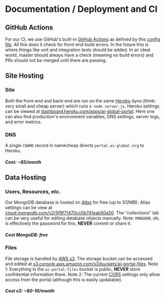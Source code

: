 # Documentation / Deployment and CI

## GitHub Actions

For our CI, we use GitHub's built-in [GitHub Actions](https://docs.github.com/en/actions) as defined by this [config file](https://github.com/AI-Global/ai-portal/tree/master/.github/workflows). All this does it check for front-end build errors. In the future this is where things like unit and integration tests should be added. In an ideal world, master should always have a check (meaning no build errors) and PRs should not be merged until there are passing.

## Site Hosting

### Site

Both the front-end and back-end are run on the same [Heroku](https://www.heroku.com/dynos) dyno (think: very small and cheap server) which runs `$ node server.js`. Heroku settings can be viewed at [dashboard.heroku.com/apps/ai-global-portal](https://dashboard.heroku.com/apps/ai-global-portal). Here one can also find production's environment variables, DNS settings, server logs, and error metrics.

### DNS

A single `CNAME` record in namecheap directs `portal.ai-global.org` to Heroku.

##### Cost: ~$5/month

## Data Hosting

### Users, Resources, etc.

Our MongoDB database is hosted on [Atlas](https://www.mongodb.com/cloud/atlas) for free (up to 512MB). Atlas settings can be view at [cloud.mongodb.com/v2/5f9f71470cc0b741eab50a50](https://cloud.mongodb.com/v2/5f9f71470cc0b741eab50a50#clusters). The "collections" tab can be very useful for editing database objects manually. Note: `MONGODB_URL` is effectively the password for this, **NEVER** commit or share it.

##### Cost MongoDB: free

### Files

File storage is handled by [AWS s3](https://aws.amazon.com/s3/). The storage bucket can be accessed and edited at [s3.console.aws.amazon.com/s3/buckets/ai-portal-files](https://s3.console.aws.amazon.com/s3/buckets/ai-portal-files?region=us-east-2&tab=objects). Note 1: Everything in the `ai-portal-files` bucket is public, **NEVER** store confidential information there. Note 2: The current [CORS](https://developer.mozilla.org/en-US/docs/Web/HTTP/CORS) settings only allow access from the portal (although this is easily updatable).

##### Cost s3: ~$0-10/month
